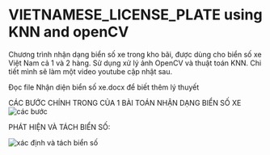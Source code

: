 # VIETNAMESE_LICENSE_PLATE using KNN and openCV
Chương trình nhận dạng biển số xe trong kho bãi, được dùng cho biển số xe Việt Nam cả 1 và 2 hàng. Sử dụng xử lý ảnh OpenCV và thuật toán KNN. Chi tiết mình sẽ làm một video youtube cập nhật sau.

Đọc file Nhận diện biển số xe.docx để biết thêm lý thuyết

CÁC BƯỚC CHÍNH TRONG CỦA 1 BÀI TOÁN NHẬN DẠNG BIỂN SỐ XE
![các bước](https://user-images.githubusercontent.com/40959407/130982072-a4701080-e40d-42c1-8fc5-062da340ca5b.png)

PHÁT HIỆN VÀ TÁCH BIỂN SỐ:

![xác định và tách biển số](https://user-images.githubusercontent.com/40959407/130982322-86cd6ab1-c4de-48c2-b67a-3d52b75be330.jpg)



